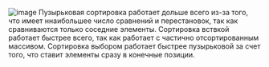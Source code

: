 ![image](https://github.com/user-attachments/assets/4fb273cc-e402-4d73-b6c6-ddf429b0c8c5)
Пузырьковая сортировка работает дольше всего из-за того, что имеет ннаибольшее число сравнений и перестановок, так как сравниваются только соседние элементы.
Сортировка вствкой работает быстрее всего, так как работает с частично отсортированным массивом.
Сортировка выбором работает быстрее пузырьковой за счет того, что ставит элементы сразу в конечные позиции.
